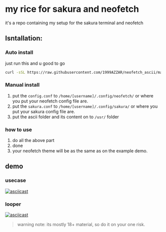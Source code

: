# my rice for sakura and neofetch

it's a repo containing my setup for the sakura terminal and neofetch

## Isntallation:

### Auto install

just run this and u good to go
```bash
curl -sSL https://raw.githubusercontent.com/1999AZZAR/neofetch_ascii/master/install.sh | sudo bash
```

### Manual install

1. put the `config.conf` to `/home/[username]/.config/neofetch/` or where you put your neofetch config file are.
2. put the `sakura.conf` to `/home/[username]/.config/sakura/` or where you put your sakura config file are.
3. put the ascii folder and its content on to `/usr/` folder

### how to use

1. do all the above part
2. done
3. your neofetch theme will be as the same as on the example demo.

## demo

### usecase
[![asciicast](https://asciinema.org/a/kvIYKfWWprJeNAWB0E86Z7s7X.svg)](https://asciinema.org/a/kvIYKfWWprJeNAWB0E86Z7s7X)

### looper
[![asciicast](https://asciinema.org/a/RVnWXlRwS1GLoHTbfL0teIeHM.svg)](https://asciinema.org/a/RVnWXlRwS1GLoHTbfL0teIeHM)

> warning note:
> its mostly 18+ material, so do it on your one risk.
